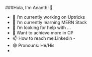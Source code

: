 ###Hola, I'm Ananth! 👋


- 🔭 I’m currently working on Uptricks
- 🌱 I’m currently learning MERN Stack
- 🤔 I’m looking for help with ...
- 💬 Want to achieve more in CP
- 📫 How to reach me:Linkedin - 
- 😄 Pronouns: He/His
-

